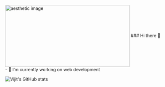 <!-- ![MasterHead]()](https://github.com/jailbreakerVC) -->
<!-- <img align="right" alt="Coding" width="400" height:"200" src="[add your link 
  here](https://assets.hongkiat.com/uploads/minimalist-dekstop-wallpapers/non-4k/original/04.jpg?3)"> -->
  <img align="center" alt="aesthetic image" width="400" height="200" src="[add your link here](https://assets.hongkiat.com/uploads/minimalist-dekstop-wallpapers/non-4k/original/04.jpg?3)">
### Hi there 👋
- 🔭 I’m currently working on web development


<!-- [![Vijit's GitHub stats](https://github-readme-stats.vercel.app/api?username=jailbreakerVC)](https://github.com/jailbreakerVC/github-readme-stats) -->
![Vijit's GitHub stats](https://github-readme-stats.vercel.app/api?username=jailbreakerVC&show_icons=true&theme=dracula)
<!--
**jailbreakerVC/jailbreakerVC** is a ✨ _special_ ✨ repository because its `README.md` (this file) appears on your GitHub profile.

Here are some ideas to get you started:

- 🔭 I’m currently working on ...
- 🌱 I’m currently learning ...
- 👯 I’m looking to collaborate on ...
- 🤔 I’m looking for help with ...
- 💬 Ask me about ...
- 📫 How to reach me: ...
- 😄 Pronouns: ...
- ⚡ Fun fact: ...
-->
